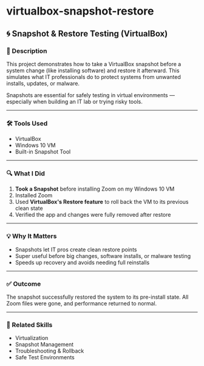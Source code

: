 # virtualbox-snapshot-restore

## 🌀 Snapshot & Restore Testing (VirtualBox)

### 🎯 Description  
This project demonstrates how to take a VirtualBox snapshot before a system change (like installing software) and restore it afterward. This simulates what IT professionals do to protect systems from unwanted installs, updates, or malware.

Snapshots are essential for safely testing in virtual environments — especially when building an IT lab or trying risky tools.

---

### 🛠 Tools Used  
- VirtualBox  
- Windows 10 VM  
- Built-in Snapshot Tool  

---

### 🔍 What I Did  
1. **Took a Snapshot** before installing Zoom on my Windows 10 VM  
2. Installed Zoom  
3. Used **VirtualBox's Restore feature** to roll back the VM to its previous clean state  
4. Verified the app and changes were fully removed after restore

---

### 💡 Why It Matters  
- Snapshots let IT pros create clean restore points  
- Super useful before big changes, software installs, or malware testing  
- Speeds up recovery and avoids needing full reinstalls

---

### ✅ Outcome  
The snapshot successfully restored the system to its pre-install state. All Zoom files were gone, and performance returned to normal.

---

### 🧠 Related Skills  
- Virtualization  
- Snapshot Management  
- Troubleshooting & Rollback  
- Safe Test Environments  
